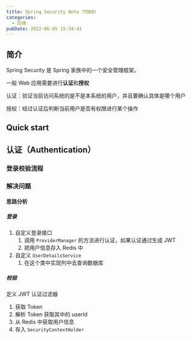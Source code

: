 ```yaml
---
title: Spring Security Note（TODO）
categories:
  - 后端
pubDate: 2022-06-05 15:34:41
---
```





## 简介

Spring Security 是 Spring 家族中的一个安全管理框架。

一般 Web 应用需要进行**认证**和**授权**

认证：验证当前访问系统的是不是本系统的用户，并且要确认具体是哪个用户

授权：经过认证后判断当前用户是否有权限进行某个操作


## Quick start

## 认证（Authentication）

### 登录校验流程

### 解决问题

#### 思路分析

##### 登录

1. 自定义登录接口
   1. 调用 `ProviderManager` 的方法进行认证，如果认证通过生成 JWT
   2. 把用户信息存入 Redis 中
2. 自定义 `UserDetailsService`
   1. 在这个类中实现列中去查询数据库

##### 校验

定义 JWT 认证过滤器
1. 获取 Token
2. 解析 Token 获取其中的 userId
3. 从 Redis 中获取用户信息
4. 存入 `SecurityContextHolder`